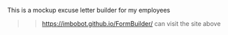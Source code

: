This is a mockup excuse letter builder for my employees
>>https://imbobot.github.io/FormBuilder/
can visit the site above
